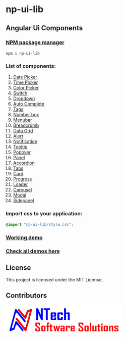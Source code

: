 # np-ui-lib  
## Angular Ui Components  
### [NPM package manager](https://www.npmjs.com/package/np-ui-lib)
````
npm i np-ui-lib
````
### List of components:
1. [Date Picker](https://github.com/NilavPatel/np-ui-package/wiki/Date-Picker)
1. [Time Picker](https://github.com/NilavPatel/np-ui-package/wiki/Time-Picker)
1. [Color Picker](https://github.com/NilavPatel/np-ui-package/wiki/Color-Picker)
1. [Switch](https://github.com/NilavPatel/np-ui-package/wiki/Switch)
1. [Dropdown](https://github.com/NilavPatel/np-ui-package/wiki/Dropdown)
1. [Auto Complete](https://github.com/NilavPatel/np-ui-package/wiki/Auto-Complete)
1. [Tags](https://github.com/NilavPatel/np-ui-package/wiki/Tags)
1. [Number box](https://github.com/NilavPatel/np-ui-package/wiki/Number-Box)
1. [Menubar](https://github.com/NilavPatel/np-ui-package/wiki/Menubar)
1. [Breadcrumb](https://github.com/NilavPatel/np-ui-package/wiki/Breadcrumb)
1. [Data Grid](https://github.com/NilavPatel/np-ui-package/wiki/Data-Grid)
1. [Alert](https://github.com/NilavPatel/np-ui-package/wiki/Alert)
1. [Notification](https://github.com/NilavPatel/np-ui-package/wiki/Notification)
1. [Tooltip](https://github.com/NilavPatel/np-ui-package/wiki/Tooltip)
1. [Popover](https://github.com/NilavPatel/np-ui-package/wiki/Popover)
1. [Panel](https://github.com/NilavPatel/np-ui-package/wiki/Panel)
1. [Accordion](https://github.com/NilavPatel/np-ui-package/wiki/Accordion)
1. [Tabs](https://github.com/NilavPatel/np-ui-package/wiki/Tabs)
1. [Card](https://github.com/NilavPatel/np-ui-package/wiki/Card)
1. [Progress](https://github.com/NilavPatel/np-ui-package/wiki/Progress)
1. [Loader](https://github.com/NilavPatel/np-ui-package/wiki/Loader)
1. [Carousel](https://github.com/NilavPatel/np-ui-package/wiki/Carousel)
1. [Modal](https://github.com/NilavPatel/np-ui-package/wiki/Modal)
1. [Sidepanel](https://github.com/NilavPatel/np-ui-package/wiki/Sidepanel)

### Import css to your application:
````css
@import "np-ui-lib/style.css";
````

### [Working demo](https://stackblitz.com/edit/np-ui-lib-demo)
### [Check all demos here](https://github.com/NilavPatel/np-ui-package/tree/master/src/app)

## License
This project is licensed under the MIT License.
## Contributors
![](https://raw.githubusercontent.com/NilavPatel/nilavpatel.github.io/master/images/logo-large.png)